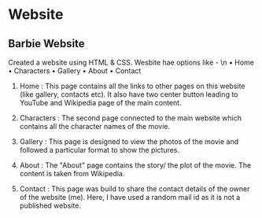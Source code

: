 # Website
## Barbie Website
Created a website using HTML & CSS.
Wesbite hae options like - 
\n • Home
• Characters
• Gallery
• About
• Contact

1. Home : This page contains all the links to other pages on this website (like gallery, contacts etc). It also have two center button leading to YouTube and Wikipedia page of the main content.

2. Characters : The second page connected to the main website which contains all the character names of the movie.

3. Gallery : This page is designed to view the photos of the movie and followed a particular format to show the pictures.

4. About : The "About" page contains the story/ the plot of the movie. The content is taken from Wikipedia.

5. Contact : This page was build to share the contact details of the owner of the website (me). Here, I have used a random mail id as it is not a published website.
